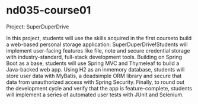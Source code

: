 # nd035-course01
Project: SuperDuperDrive

In this project, students will use the skills acquired in the first courseto build a web-based personal storage application: SuperDuperDrive!Students will implement user-facing features like file, note and secure credential storage with industry-standard, full-stack development tools. Building on Spring Boot as a base, students will use Spring MVC and Thymeleaf to build a Java-backed web app. Using H2 as an inmemory database, students will store user data with MyBatis, a deadsimple ORM library and secure that data from unauthorized access with Spring Security. Finally, to round out the development cycle and verify that the app is feature-complete, students will implement a series of automated user tests with JUnit and Selenium.